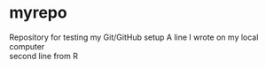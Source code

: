 # myrepo
Repository for testing my Git/GitHub setup
A line I wrote on my local computer  
second line from R